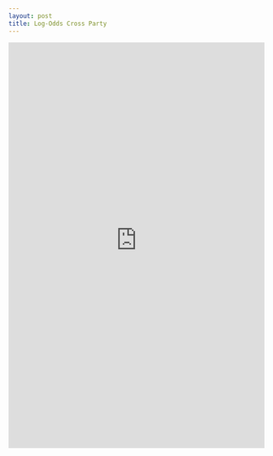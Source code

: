 ```yaml
---
layout: post
title: Log-Odds Cross Party
---
```



<iframe
  src="https://juliamendelsohn-streamlit-app-compare-platform-log-odds-hp0wj9.streamlit.app/?embed=true"
  height="800"
  style="width:100%;border:none;"
></iframe>